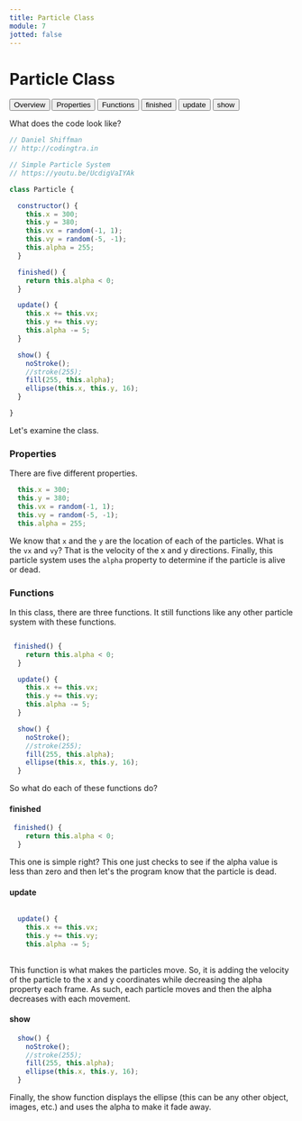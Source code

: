 ```yaml
---
title: Particle Class
module: 7
jotted: false
---
```



# Particle Class

<div class="tab">
  <button class="tablinks active" onclick="openTab(event, 'Overview')">Overview</button>
  <button class="tablinks" onclick="openTab(event, 'properties')">Properties</button>
  <button class="tablinks" onclick="openTab(event, 'functions')">Functions</button>
  <button class="tablinks" onclick="openTab(event, 'finished')">finished</button>
  <button class="tablinks" onclick="openTab(event, 'update')">update</button>
  <button class="tablinks" onclick="openTab(event, 'show')">show</button>

 
</div>

<div id="Overview" class="tabcontent" style="display:block"  >
<div class="tabhtml" markdown="1">

What does the code look like?

```js
// Daniel Shiffman
// http://codingtra.in

// Simple Particle System
// https://youtu.be/UcdigVaIYAk

class Particle {

  constructor() {
    this.x = 300;
    this.y = 380;
    this.vx = random(-1, 1);
    this.vy = random(-5, -1);
    this.alpha = 255;
  }

  finished() {
    return this.alpha < 0;
  }

  update() {
    this.x += this.vx;
    this.y += this.vy;
    this.alpha -= 5;
  }

  show() {
    noStroke();
    //stroke(255);
    fill(255, this.alpha);
    ellipse(this.x, this.y, 16);
  }

}

```

Let's examine the class.
</div>
</div>

<div id="properties" class="tabcontent">
<div class="tabhtml" markdown="1">

### Properties

There are five different properties.

```js
  this.x = 300;
  this.y = 380;
  this.vx = random(-1, 1);
  this.vy = random(-5, -1);
  this.alpha = 255;
```

We know that `x` and the `y` are the location of each of the particles.  What is the `vx` and `vy`?  That is the velocity of the x and y directions.  Finally, this particle system uses the `alpha` property to determine if the particle is alive or dead.

</div>
</div>

<div id="functions" class="tabcontent">
<div class="tabhtml" markdown="1">

### Functions

In this class, there are three functions. It still functions like any other particle system with these functions. 

```js

 finished() {
    return this.alpha < 0;
  }

  update() {
    this.x += this.vx;
    this.y += this.vy;
    this.alpha -= 5;
  }

  show() {
    noStroke();
    //stroke(255);
    fill(255, this.alpha);
    ellipse(this.x, this.y, 16);
  }
```

So what do each of these functions do?

</div>
</div>

<div id="finished" class="tabcontent">
<div class="tabhtml" markdown="1">

#### finished

```js
 finished() {
    return this.alpha < 0;
  }

```
This one is simple right?  This one just checks to see if the alpha value is less than zero and then let's the program know that the particle is dead.

</div>
</div>

<div id="update" class="tabcontent">
<div class="tabhtml" markdown="1">

#### update

```js

  update() {
    this.x += this.vx;
    this.y += this.vy;
    this.alpha -= 5;
  
```

This function is what makes the particles move.  So, it is adding the velocity of the particle to the x and y coordinates while decreasing the alpha property each frame.  As such, each particle moves and then the alpha decreases with each movement.

</div>
</div>

<div id="show" class="tabcontent">
<div class="tabhtml" markdown="1">

#### show

```js
  show() {
    noStroke();
    //stroke(255);
    fill(255, this.alpha);
    ellipse(this.x, this.y, 16);
  }
```

Finally, the show function displays the ellipse (this can be any other object, images, etc.) and uses the alpha to make it fade away. 

</div>
</div>

